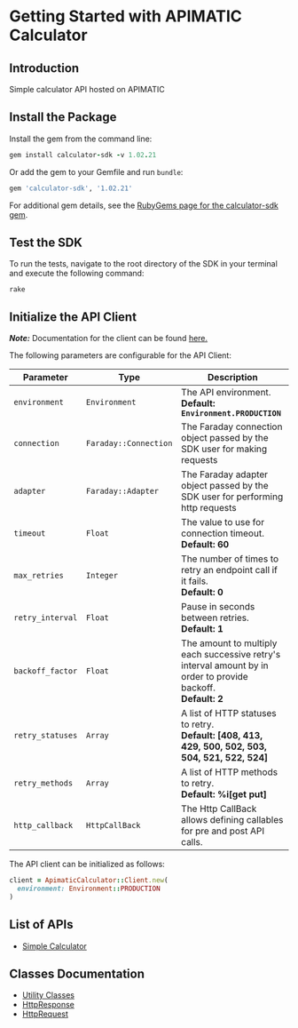 
# Getting Started with APIMATIC Calculator

## Introduction

Simple calculator API hosted on APIMATIC

## Install the Package

Install the gem from the command line:

```ruby
gem install calculator-sdk -v 1.02.21
```

Or add the gem to your Gemfile and run `bundle`:

```ruby
gem 'calculator-sdk', '1.02.21'
```

For additional gem details, see the [RubyGems page for the calculator-sdk gem](https://rubygems.org/gems/calculator-sdk/versions/1.02.21).

## Test the SDK

To run the tests, navigate to the root directory of the SDK in your terminal and execute the following command:

```
rake
```

## Initialize the API Client

**_Note:_** Documentation for the client can be found [here.](https://www.github.com/Syed-Subtain/calculator-ruby-sdk/tree/1.02.21/doc/client.md)

The following parameters are configurable for the API Client:

| Parameter | Type | Description |
|  --- | --- | --- |
| `environment` | `Environment` | The API environment. <br> **Default: `Environment.PRODUCTION`** |
| `connection` | `Faraday::Connection` | The Faraday connection object passed by the SDK user for making requests |
| `adapter` | `Faraday::Adapter` | The Faraday adapter object passed by the SDK user for performing http requests |
| `timeout` | `Float` | The value to use for connection timeout. <br> **Default: 60** |
| `max_retries` | `Integer` | The number of times to retry an endpoint call if it fails. <br> **Default: 0** |
| `retry_interval` | `Float` | Pause in seconds between retries. <br> **Default: 1** |
| `backoff_factor` | `Float` | The amount to multiply each successive retry's interval amount by in order to provide backoff. <br> **Default: 2** |
| `retry_statuses` | `Array` | A list of HTTP statuses to retry. <br> **Default: [408, 413, 429, 500, 502, 503, 504, 521, 522, 524]** |
| `retry_methods` | `Array` | A list of HTTP methods to retry. <br> **Default: %i[get put]** |
| `http_callback` | `HttpCallBack` | The Http CallBack allows defining callables for pre and post API calls. |

The API client can be initialized as follows:

```ruby
client = ApimaticCalculator::Client.new(
  environment: Environment::PRODUCTION
)
```

## List of APIs

* [Simple Calculator](https://www.github.com/Syed-Subtain/calculator-ruby-sdk/tree/1.02.21/doc/controllers/simple-calculator.md)

## Classes Documentation

* [Utility Classes](https://www.github.com/Syed-Subtain/calculator-ruby-sdk/tree/1.02.21/doc/utility-classes.md)
* [HttpResponse](https://www.github.com/Syed-Subtain/calculator-ruby-sdk/tree/1.02.21/doc/http-response.md)
* [HttpRequest](https://www.github.com/Syed-Subtain/calculator-ruby-sdk/tree/1.02.21/doc/http-request.md)

